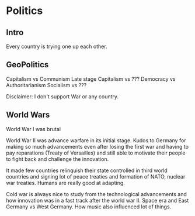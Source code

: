 # Politics
## Intro

Every country is trying one up each other. 

## GeoPolitics

Capitalism vs Communism
Late stage Capitalism vs ??? 
Democracy vs Authoritarianism
Socialism vs ???


Disclaimer: I don't support War or any country.

## World Wars

World War I was brutal 

World War II was advance warfare in its initial stage.
Kudos to Germany for making so much advancements even after losing the first war and having to pay reparations (Treaty of Versailles) and still able to motivate their people to fight back and challenge the innovation.

It made few countries relinquish their state controlled in third world countries and signing lot of peace treaties and formation of NATO, nuclear war treaties.
Humans are really good at adapting.

Cold war is always nice to study from the technological advancements and how innovation was in a fast track after the world war II. Space era and East Germany vs West Germany.
How music also influenced lot of things.